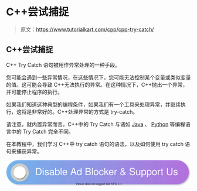 # C++尝试捕捉

> 原文：<https://www.tutorialkart.com/cpp/cpp-try-catch/>

## C++尝试捕捉

C++ Try Catch 语句被用作异常处理的一种手段。

您可能会遇到一些异常情况，在这些情况下，您可能无法控制某个变量或类似变量的值。这可能会导致 C++无法执行的异常。在这种情况下，C++抛出一个异常，并可能停止程序的执行。

如果我们知道这种典型的编程条件，如果我们有一个工具来处理异常，并继续执行，这将是非常好的。C++处理异常的方式是 try-catch。

请注意，就内置异常而言，C++中的 Try Catch 与诸如 [Java](https://www.tutorialkart.com/java/) 、 [Python](https://www.tutorialkart.com/python/) 等编程语言中的 Try Catch 完全不同。

在本教程中，我们学习 C++中 try catch 语句的语法，以及如何使用 try catch 语句来捕获异常。

[![](img/925da31b32d6bc3827932f6c8afb11bb.png)](https://www.tutorialkart.com/)